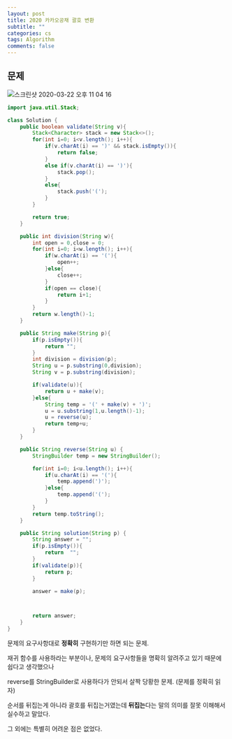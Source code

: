 ```yaml
---
layout: post
title: 2020 카카오공채 괄호 변환
subtitle: ""
categories: cs
tags: Algorithm
comments: false
---
```


## 문제

![스크린샷 2020-03-22 오후 11 04 16](https://user-images.githubusercontent.com/43809168/77251474-e10ced80-6c91-11ea-9212-b9eaeca772c8.png)

```java
import java.util.Stack;

class Solution {
    public boolean validate(String v){
        Stack<Character> stack = new Stack<>();
        for(int i=0; i<v.length(); i++){
            if(v.charAt(i) == ')' && stack.isEmpty()){
                return false;
            }
            else if(v.charAt(i) == ')'){
                stack.pop();
            }
            else{
                stack.push('(');
            }
        }

        return true;
    }

    public int division(String w){
        int open = 0,close = 0;
        for(int i=0; i<w.length(); i++){
            if(w.charAt(i) == '('){
                open++;
            }else{
                close++;
            }
            if(open == close){
                return i+1;
            }
        }
        return w.length()-1;
    }

    public String make(String p){
        if(p.isEmpty()){
            return "";
        }
        int division = division(p);
        String u = p.substring(0,division);
        String v = p.substring(division);

        if(validate(u)){
            return u + make(v);
        }else{
            String temp = '(' + make(v) + ')';
            u = u.substring(1,u.length()-1);
            u = reverse(u);
            return temp+u;
        }
    }

    public String reverse(String u) {
        StringBuilder temp = new StringBuilder();

        for(int i=0; i<u.length(); i++){
            if(u.charAt(i) == '('){
                temp.append(')');
            }else{
                temp.append('(');
            }
        }
        return temp.toString();
    }

    public String solution(String p) {
        String answer = "";
        if(p.isEmpty()){
            return  "";
        }
        if(validate(p)){
            return p;
        }

        answer = make(p);



        return answer;
    }
}
```

문제의 요구사항대로 **정확히** 구현하기만 하면 되는 문제.

재귀 함수를 사용하라는 부분이나, 문제의 요구사항들을 명확히 알려주고 있기 때문에 쉽다고 생각했으나

reverse를 StringBuilder로 사용하다가 안되서 살짝 당황한 문제. (문제를 정확히 읽자)

순서를 뒤집는게 아니라 괄호를 뒤집는거였는데 **뒤집는**다는 말의 의미를 잘못 이해해서 실수하고 말았다.

그 외에는 특별히 어려운 점은 없었다.
